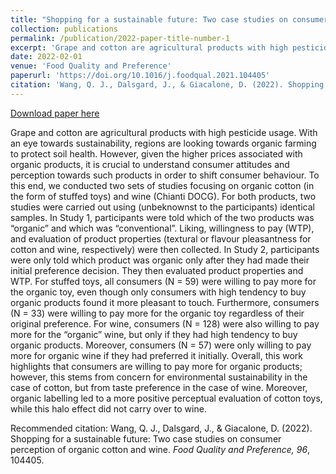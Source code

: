 ```yaml
---
title: "Shopping for a sustainable future: Two case studies on consumer perception of organic cotton and wine"
collection: publications
permalink: /publication/2022-paper-title-number-1
excerpt: 'Grape and cotton are agricultural products with high pesticide usage. With an eye towards sustainability, regions are looking towards organic farming to protect soil health. However, given the higher prices associated with organic products, it is crucial to understand consumer attitudes and perception towards such products in order to shift consumer behaviour. To this end, we conducted two sets of studies focusing on organic cotton (in the form of stuffed toys) and wine (Chianti DOCG)...'
date: 2022-02-01
venue: 'Food Quality and Preference'
paperurl: 'https://doi.org/10.1016/j.foodqual.2021.104405'
citation: 'Wang, Q. J., Dalsgard, J., & Giacalone, D. (2022). Shopping for a sustainable future: Two case studies on consumer perception of organic cotton and wine. <i>Food Quality and Preference, 96</i>, 104405.'
---
```


[Download paper here](https://www.sciencedirect.com/science/article/pii/S0950329321002871/pdfft?md5=79f4954d3eb02a1fe4b19d24df91c975&pid=1-s2.0-S0950329321002871-main.pdf)

Grape and cotton are agricultural products with high pesticide usage. With an eye towards sustainability, regions are looking towards organic farming to protect soil health. However, given the higher prices associated with organic products, it is crucial to understand consumer attitudes and perception towards such products in order to shift consumer behaviour. To this end, we conducted two sets of studies focusing on organic cotton (in the form of stuffed toys) and wine (Chianti DOCG). For both products, two studies were carried out using (unbeknownst to the participants) identical samples. In Study 1, participants were told which of the two products was “organic” and which was “conventional”. Liking, willingness to pay (WTP), and evaluation of product properties (textural or flavour pleasantness for cotton and wine, respectively) were then collected. In Study 2, participants were only told which product was organic only after they had made their initial preference decision. They then evaluated product properties and WTP. For stuffed toys, all consumers (N = 59) were willing to pay more for the organic toy, even though only consumers with high tendency to buy organic products found it more pleasant to touch. Furthermore, consumers (N = 33) were willing to pay more for the organic toy regardless of their original preference. For wine, consumers (N = 128) were also willing to pay more for the “organic” wine, but only if they had high tendency to buy organic products. Moreover, consumers (N = 57) were only willing to pay more for organic wine if they had preferred it initially. Overall, this work highlights that consumers are willing to pay more for organic products; however, this stems from concern for environmental sustainability in the case of cotton, but from taste preference in the case of wine. Moreover, organic labelling led to a more positive perceptual evaluation of cotton toys, while this halo effect did not carry over to wine. 

Recommended citation: Wang, Q. J., Dalsgard, J., & Giacalone, D. (2022). Shopping for a sustainable future: Two case studies on consumer perception of organic cotton and wine. <i>Food Quality and Preference, 96</i>, 104405.

